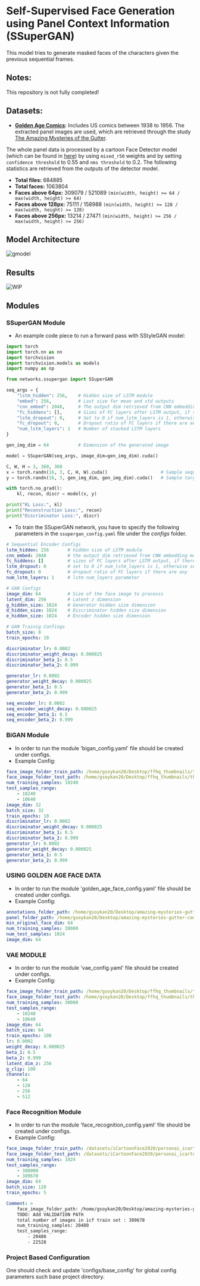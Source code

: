 # Self-Supervised Face Generation using Panel Context Information (SSuperGAN)

This model tries to generate masked faces of the characters given the previous sequential frames. 

## Notes:

This repository is not fully completed!

## Datasets:

- [**Golden Age Comics**](https://digitalcomicmuseum.com/): Includes US comics between 1938 to 1956. The extracted panel images are used, which are retrieved through the study [The Amazing Mysteries of the Gutter](https://arxiv.org/abs/1611.05118).

The whole panel data is processed by a cartoon Face Detector model (which can be found in [here](https://github.com/barisbatuhan/FaceDetector)) by using `mixed_r50` weights and by setting `confidence threshold` to 0.55 and `nms threshold` to 0.2. The following statistics are retrieved from the outputs of the detector model.

- **Total files:** 684885
- **Total faces:** 1063804
- **Faces above 64px:** 309079 / 521089 `(min(width, height) >= 64 / max(width, height) >= 64)`
- **Faces above 128px:** 75111 / 158988 `(min(width, height) >= 128 / max(width, height) >= 128)`
- **Faces above 256px:** 13214 / 27471 `(min(width, height) >= 256 / max(width, height) >= 256)`

## Model Architecture

![gmodel](./images/readme_images/Model.JPG)

## Results

![WIP](./images/readme_images/work_in_progress.JPG)


## Modules

### SSuperGAN Module

- An example code piece to run a forward pass with SStyleGAN model:

```python
import torch
import torch.nn as nn
import torchvision
import torchvision.models as models
import numpy as np

from networks.ssupergan import SSuperGAN

seq_args = {
    "lstm_hidden": 256,    # Hidden size of LSTM module
    "embed": 256,          # Last size for mean and std outputs
    "cnn_embed": 2048,     # The output dim retrieved from CNN embedding module
    "fc_hiddens": [],      # Sizes of FC layers after LSTM output, if there are any
    "lstm_dropout": 0,     # Set to 0 if num_lstm_layers is 1, otherwise set to [0, 0.5]
    "fc_dropout": 0,       # Dropout ratio of FC layers if there are any
    "num_lstm_layers": 1   # Number of stacked LSTM layers
}

gen_img_dim = 64           # Dimension of the generated image

model = SSuperGAN(seq_args, image_dim=gen_img_dim).cuda()

C, W, H = 3, 360, 360
x = torch.randn(16, 3, C, H, W).cuda()                    # Sample sequential images
y = torch.randn(16, 3, gen_img_dim, gen_img_dim).cuda()   # Sample target images to generate

with torch.no_grad():
    kl, recon, discr = model(x, y)

print("KL Loss:", kl)
print("Reconstruction Loss:", recon)
print("Discriminator Loss:", discr)
```

- To train the SSuperGAN network, you have to specify the following parameters in the `ssupergan_config.yaml` file under the *configs* folder.

```yaml
# Sequential Encoder Configs
lstm_hidden: 256       # hidden size of LSTM module
cnn_embed: 2048        # the output dim retrieved from CNN embedding module
fc_hiddens: []         # sizes of FC layers after LSTM output, if there are any
lstm_dropout: 0        # set to 0 if num_lstm_layers is 1, otherwise set to [0, 0.5]
fc_dropout: 0          # dropout ratio of FC layers if there are any
num_lstm_layers: 1     # lstm num_layers parameter

# GAN Configs
image_dim: 64          # Size of the face image to processs
latent_dim: 256        # Latent z dimension
g_hidden_size: 1024    # Generator hidden size dimension
d_hidden_size: 1024    # Discriminator hidden size dimension
e_hidden_size: 1024    # Encoder hidden size dimension

# GAN Trainig Confings
batch_size: 8
train_epochs: 10

discriminator_lr: 0.0002
discriminator_weight_decay: 0.000025
discriminator_beta_1: 0.5
discriminator_beta_2: 0.999

generator_lr: 0.0002
generator_weight_decay: 0.000025
generator_beta_1: 0.5
generator_beta_2: 0.999

seq_encoder_lr: 0.0002
seq_encoder_weight_decay: 0.000025
seq_encoder_beta_1: 0.5
seq_encoder_beta_2: 0.999
```


### BiGAN Module

- In order to run the module 'bigan_config.yaml' file should be created under configs.
- Example Config:

```yaml
face_image_folder_train_path: /home/gsoykan20/Desktop/ffhq_thumbnails/thumbnails128x128/
face_image_folder_test_path: /home/gsoykan20/Desktop/ffhq_thumbnails/thumbnails128x128/
num_training_samples: 10240
test_samples_range:
    - 10240
    - 10640
image_dim: 32
batch_size: 32
train_epochs: 10
discriminator_lr: 0.0002
discriminator_weight_decay: 0.000025
discriminator_beta_1: 0.5
discriminator_beta_2: 0.999
generator_lr: 0.0002
generator_weight_decay: 0.000025
generator_beta_1: 0.5
generator_beta_2: 0.999
```

### USING GOLDEN AGE FACE DATA
- In order to run the module 'golden_age_face_config.yaml' file should be created under configs.
- Example Config:

```yaml
annotations_folder_path: /home/gsoykan20/Desktop/amazing-mysteries-gutter-comics/golden_annot
panel_folder_path: /home/gsoykan20/Desktop/amazing-mysteries-gutter-comics/comics/data/raw_panel_images
min_original_face_dim: 64
num_training_samples: 30000
num_test_samples: 1024
image_dim: 64
```

### VAE MODULE
- In order to run the module 'vae_config.yaml' file should be created under configs.
- Example Config:
```yaml
face_image_folder_train_path: /home/gsoykan20/Desktop/ffhq_thumbnails/thumbnails128x128/
face_image_folder_test_path: /home/gsoykan20/Desktop/ffhq_thumbnails/thumbnails128x128/
num_training_samples: 30000
test_samples_range:
    - 10240
    - 10640
image_dim: 64
batch_size: 64
train_epochs: 100
lr: 0.0002
weight_decay: 0.000025
beta_1: 0.5
beta_2: 0.999
latent_dim_z: 256
g_clip: 100
channels:
    - 64
    - 128
    - 256
    - 512
```

### Face Recognition Module

- In order to run the module 'face_recognition_config.yaml' file should be created under configs.
- Example Config:

```yaml
face_image_folder_train_path: /datasets/iCartoonFace2020/personai_icartoonface_rectrain/icartoonface_rectrain
face_image_folder_test_path: /datasets/iCartoonFace2020/personai_icartoonface_rectrain/icartoonface_rectrain
num_training_samples: 1024
test_samples_range: 
    - 388000
    - 389678
image_dim: 64
batch_size: 128
train_epochs: 5

Comment: > 
    face_image_folder_path: /home/gsoykan20/Desktop/amazing-mysteries-gutter-comics/comics/data/raw_panel_images
    TODO: Add VALIDATION PATH
    total number of images in icf train set : 389678
    num_training_samples: 20480
    test_samples_range: 
        - 20480
        - 22528
```


### Project Based Configuration

One should check and update 'configs/base_config' for global config parameters such base project directory.
